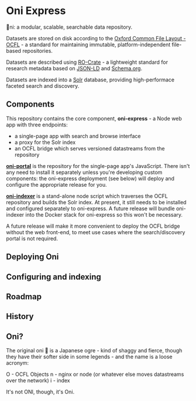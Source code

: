 Oni Express
===========

👹ni: a modular, scalable, searchable data repository.

Datasets are stored on disk according to the [Oxford Common File Layout - OCFL](https://ocfl.io/) - a standard for maintaining immutable, platform-independent file-based repositories.

Datasets are described using [RO-Crate](https://researchobject.github.io/ro-crate/) - a lightweight standard for research metadata based on [JSON-LD](https://json-ld.org/) and [Schema.org](https://schema.org/).

Datasets are indexed into a [Solr](https://lucene.apache.org/solr/) database, providing high-performace faceted search and discovery.

## Components

This repository contains the core component, **oni-express** - a Node web app  with three endpoints:

* a single-page app with search and browse interface
* a proxy for the Solr index
* an OCFL bridge which serves versioned datastreams from the repository

[**oni-portal**](https://github.com/UTS-eResearch/oni-portal) is the repository for the single-page app's JavaScript. There isn't any need to install it separately unless you're developing custom components: the oni-express deployment (see below) will deploy and configure the appropriate release for you.

[**oni-indexer**](https://github.com/UTS-eResearch/oni-indexer) is a stand-alone node script which traverses the OCFL repository and builds the Solr index. At present, it still needs to be installed and configured separately to oni-express. A future release will bundle oni-indexer into the Docker stack for oni-express so this won't be necessary.

A future release will make it more convenient to deploy the OCFL bridge without the web front-end, to meet use cases where the search/discovery portal is not required.

## Deploying Oni


## Configuring and indexing



## Roadmap

## History

## Oni?

The original oni 👹 is a Japanese ogre - kind of shaggy and fierce, though they have their softer side in some legends - and the name is a loose acronym:

O - OCFL Objects
n - nginx or node (or whatever else moves datastreams over the network)
i - index

It's not ONI, though, it's Oni.


